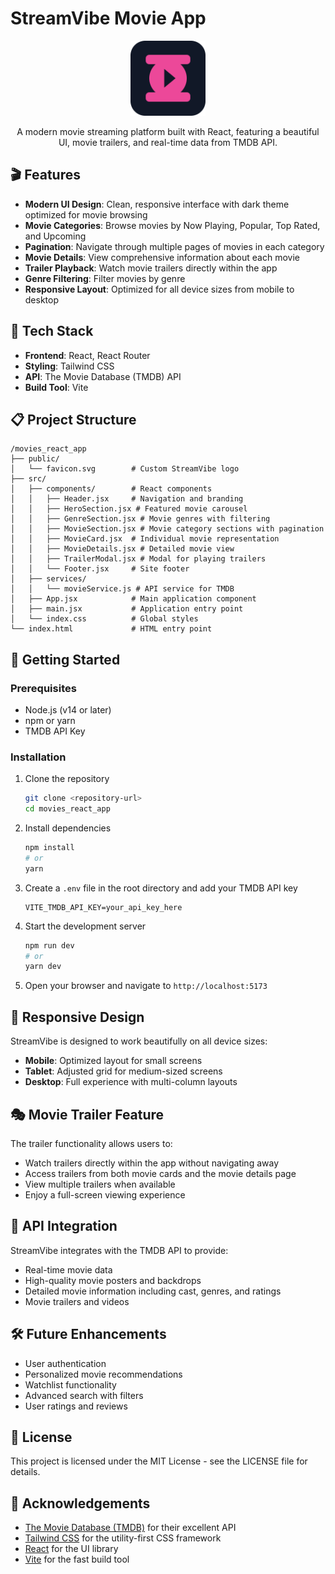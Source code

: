 # StreamVibe Movie App

<p align="center">
  <img src="public/favicon.svg" alt="StreamVibe Logo" width="120" height="120">
</p>

<p align="center">
  A modern movie streaming platform built with React, featuring a beautiful UI, movie trailers, and real-time data from TMDB API.
</p>

## 🎬 Features

- **Modern UI Design**: Clean, responsive interface with dark theme optimized for movie browsing
- **Movie Categories**: Browse movies by Now Playing, Popular, Top Rated, and Upcoming
- **Pagination**: Navigate through multiple pages of movies in each category
- **Movie Details**: View comprehensive information about each movie
- **Trailer Playback**: Watch movie trailers directly within the app
- **Genre Filtering**: Filter movies by genre
- **Responsive Layout**: Optimized for all device sizes from mobile to desktop

## 🚀 Tech Stack

- **Frontend**: React, React Router
- **Styling**: Tailwind CSS
- **API**: The Movie Database (TMDB) API
- **Build Tool**: Vite

## 📋 Project Structure

```
/movies_react_app
├── public/
│   └── favicon.svg        # Custom StreamVibe logo
├── src/
│   ├── components/        # React components
│   │   ├── Header.jsx     # Navigation and branding
│   │   ├── HeroSection.jsx # Featured movie carousel
│   │   ├── GenreSection.jsx # Movie genres with filtering
│   │   ├── MovieSection.jsx # Movie category sections with pagination
│   │   ├── MovieCard.jsx  # Individual movie representation
│   │   ├── MovieDetails.jsx # Detailed movie view
│   │   ├── TrailerModal.jsx # Modal for playing trailers
│   │   └── Footer.jsx     # Site footer
│   ├── services/
│   │   └── movieService.js # API service for TMDB
│   ├── App.jsx            # Main application component
│   ├── main.jsx           # Application entry point
│   └── index.css          # Global styles
└── index.html             # HTML entry point
```

## 🔧 Getting Started

### Prerequisites

- Node.js (v14 or later)
- npm or yarn
- TMDB API Key

### Installation

1. Clone the repository
   ```bash
   git clone <repository-url>
   cd movies_react_app
   ```

2. Install dependencies
   ```bash
   npm install
   # or
   yarn
   ```

3. Create a `.env` file in the root directory and add your TMDB API key
   ```
   VITE_TMDB_API_KEY=your_api_key_here
   ```

4. Start the development server
   ```bash
   npm run dev
   # or
   yarn dev
   ```

5. Open your browser and navigate to `http://localhost:5173`

## 📱 Responsive Design

StreamVibe is designed to work beautifully on all device sizes:

- **Mobile**: Optimized layout for small screens
- **Tablet**: Adjusted grid for medium-sized screens
- **Desktop**: Full experience with multi-column layouts

## 🎭 Movie Trailer Feature

The trailer functionality allows users to:

- Watch trailers directly within the app without navigating away
- Access trailers from both movie cards and the movie details page
- View multiple trailers when available
- Enjoy a full-screen viewing experience

## 🔄 API Integration

StreamVibe integrates with the TMDB API to provide:

- Real-time movie data
- High-quality movie posters and backdrops
- Detailed movie information including cast, genres, and ratings
- Movie trailers and videos

## 🛠️ Future Enhancements

- User authentication
- Personalized movie recommendations
- Watchlist functionality
- Advanced search with filters
- User ratings and reviews

## 📄 License

This project is licensed under the MIT License - see the LICENSE file for details.

## 🙏 Acknowledgements

- [The Movie Database (TMDB)](https://www.themoviedb.org/) for their excellent API
- [Tailwind CSS](https://tailwindcss.com/) for the utility-first CSS framework
- [React](https://reactjs.org/) for the UI library
- [Vite](https://vitejs.dev/) for the fast build tool
